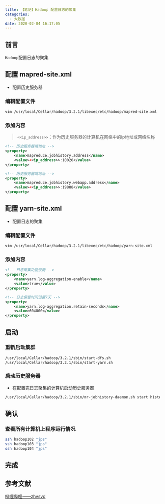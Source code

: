 ```yaml
---
title: 【笔记】Hadoop 配置日志的聚集
categories:
  - 大数据
date: 2020-02-04 16:17:05
---
```


## 前言

`Hadoop`配置日志的聚集

<!-- more -->

## 配置 mapred-site.xml

- 配置历史服务器

### 编辑配置文件

``` sh
vim /usr/local/Cellar/hadoop/3.2.1/libexec/etc/hadoop/mapred-site.xml
```

### 添加内容

> `<<ip_address>>`：作为历史服务器的计算机在网络中的ip地址或网络名称

``` xml
<!-- 历史服务器端地址 -->
<property>
    <name>mapreduce.jobhistory.address</name>
    <value><<ip_address>>:10020</value>
</property>

<!-- 历史服务器端地址 -->
<property>
    <name>mapreduce.jobhistory.webapp.address</name>
    <value><<ip_address>>:19888</value>
</property>
```

## 配置 yarn-site.xml

- 配置日志的聚集

### 编辑配置文件

``` sh
vim /usr/local/Cellar/hadoop/3.2.1/libexec/etc/hadoop/yarn-site.xml
```

### 添加内容

``` xml
<!-- 日志聚集功能使能 -->
<property>
    <name>yarn.log-aggregation-enable</name>
    <value>true</value>
</property>

<!-- 日志保留时间设置7天 -->
<property>
    <name>yarn.log-aggregation.retain-seconds</name>
    <value>604800</value>
</property>
```

## 启动

### 重新启动集群

``` sh
/usr/local/Cellar/hadoop/3.2.1/sbin/start-dfs.sh
/usr/local/Cellar/hadoop/3.2.1/sbin/start-yarn.sh
```

### 启动历史服务器

- 在配置完日志聚集的计算机启动历史服务器

``` sh
/usr/local/Cellar/hadoop/3.2.1/sbin/mr-jobhistory-daemon.sh start historyserver
```

## 确认

### 查看所有计算机上程序运行情况

``` sh
ssh hadoop102 "jps"
ssh hadoop103 "jps"
ssh hadoop104 "jps"
```

## 完成

## 参考文献

[哔哩哔哩——zhvsvd](https://www.bilibili.com/video/av64039568)

